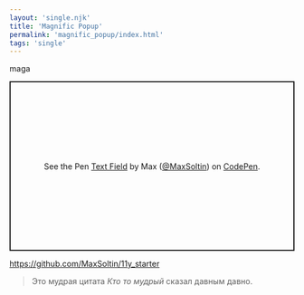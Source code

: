 ```yaml
---
layout: 'single.njk'
title: 'Magnific Popup'
permalink: 'magnific_popup/index.html'
tags: 'single'
---
```


maga

<p class="codepen" data-height="300" data-theme-id="light" data-default-tab="html" data-slug-hash="ZEyxNzP" data-user="MaxSoltin" style="height: 300px; box-sizing: border-box; display: flex; align-items: center; justify-content: center; border: 2px solid; margin: 1em 0; padding: 1em;">
  <span>See the Pen <a href="https://codepen.io/MaxSoltin/pen/ZEyxNzP">
  Text Field</a> by Max (<a href="https://codepen.io/MaxSoltin">@MaxSoltin</a>)
  on <a href="https://codepen.io">CodePen</a>.</span>
</p>

https://github.com/MaxSoltin/11y_starter

> Это мудрая цитата
> _Кто то мудрый_ сказал давным давно.

